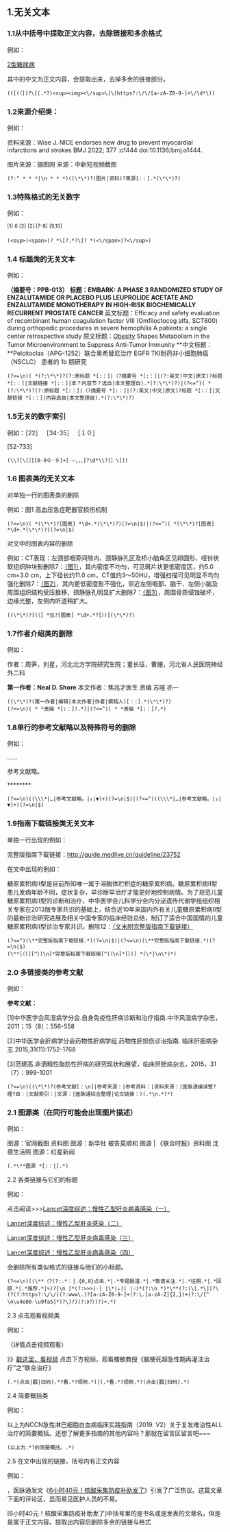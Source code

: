 ## 1.无关文本 

### 1.1从中括号中提取正文内容，去除链接和多余格式

例如：

[2型糖尿病<sup><img></sup>](http://tagClicked/25955)

其中的中文为正文内容，会提取出来，去掉多余的链接部分。

```
(([(（])?\[(.*?)<sup><img><\/sup>\]\(https?:\/\/[a-zA-Z0-9-]+\/\d*\))
```



### 1.2来源介绍类：

例如：

资料来源：Wise J. NICE endorses new drug to prevent myocardial infarctions and strokes BMJ 2022; 377 :o1444 doi:10.1136/bmj.o1444.

图片来源：摄图网
  来源：中新短视频截图

```
(?:^ * * *|\n * * *)((\*\*)?(图片|资料)?来源[:：].*(\*\*)?)
```



### 1.3特殊格式的无关数字

例如：

<sup>[1]</sup>
<sup>6</sup>
<sup><span>[2]</span></sup>
<sup>[2] </sup>
<sup>[7-8]</sup>
<sup>[9,10]</sup>

```
(<sup>(<span>)? *\[?.*?\]? *(<\/span>)?<\/sup>)
```

### 1.4 标题类的无关文本

例如：

**（摘要号：PPB-013）**
**标题：EMBARK: A PHASE 3 RANDOMIZED STUDY OF ENZALUTAMIDE OR PLACEBO PLUS LEUPROLIDE ACETATE AND ENZALUTAMIDE MONOTHERAPY IN HIGH-RISK BIOCHEMICALLY RECURRENT PROSTATE CANCER**
英文标题：Efficacy and safety evaluation of recombinant human coagulation factor VIII (Omfiloctocog alfa, SCT800) during orthopedic procedures in severe hemophilia A patients: a single center retrospective study
原文标题：[Obesity<sup><img></sup>](http://tagClicked/31231) Shapes Metabolism in the Tumor Microenvironment to Suppress Anti-Tumor Immunity
**中文标题：**Pelcitoclax（APG-1252）联合奥希替尼治疗 EGFR TKI耐药非小细胞肺癌（NSCLC） 患者的 1b 期研究

```
(?<=\n)( *(?:\*\*)?(?:原标题 *[:：]|（?摘要号 *[:：]|(?:英文|中文|原文)?标题 *[:：]|文献链接 *[:：]|本？内容节？选自|本文整理自).*(?:\*\*)?)|(?<=^)( *(?:\*\*)?(?:原标题 *[:：]|（?摘要号 *[:：]|(?:英文|中文|原文)?标题 *[:：]|文献链接 *[:：]|内容选自|本文整理自).*(?:\*\*)?)
```



### 1.5无关的数字索引

例如：［22］
［34-35］
［１０］

\[52-733\]

```
(\\?[\[［][0-9０-９]+[-—,，、]?\d*\\?[］\]])
```



### 1.6 图表类的无关文本

对单独一行的图表类的删除

例如：图1 高血压急症靶器官损伤机制

```
(?<=\n)( *(\*\*)?[图表] *\d+.*(\*\*)?)(?=\n|$)|(?<=^)( *(\*\*)?[图表] *\d+.*(\*\*)?)(?=\n|$)
```

对文中的图表内容的删除

例如：CT表现：左颈部咽旁间隙内、颈静脉孔区及桥小脑角区见卵圆形、哑铃状软组织肿块影删除7：<u>（图1）</u>，其内密度不均匀，可见斑片状更低密度区，约5.0 cm×3.0 cm，上下径长约11.0 cm，CT值约3～50HU，增强扫描可见明显不均匀强化删除7：<u>（图2）</u>，其内更低密度影不强化，邻近左侧咽部、脑干、左侧小脑及周围组织结构受压推移，颈静脉孔明显扩大删除7：<u>（图3）</u>，周围骨质侵蚀破坏，边缘光整，左侧内听道稍扩大。

```
((\*\*)?[(（] *见?[图表] *\d+.*?[）)](\*\*)?)
```



### 1.7作者介绍类的删除

例如：

作者：周笋，刘星，河北北方学院研究生院；董长征，曹姗，河北省人民医院神经外二科

**第一作者：Neal D. Shore**
本文作者：焦兆才医生
 责编 苏暄 亦一

```
((\*\*)?(第一作者|编辑|本文作者|作者|撰稿人)[：:].*(\*\*)?)
(?<=\n)( * *责编 *[:：]?.*)|(?<=^)( * *责编 *[:：]?.*)
```

### 



### 1.8单行的参考文献略以及特殊符号的删除

例如：

……

参考文献略。

\*\*\*\*\*\*\*\*

```
(?<=\n)((\\\*|…|参考文献略。|↓|▼)+)(?=\n|$)|(?<=^)((\\\*|…|参考文献略。|↓|▼)+)(?=\n|$)
```

### 

### 1.9指南下载链接类无关文本

单独一行出现的例如：

完整版指南下载链接：http://guide.medlive.cn/guideline/23752

在文中出现的例如：

糖原累积病Ⅱ型是目前所知唯一属于溶酶体贮积症的糖原累积病。糖原累积病Ⅱ型患儿发病年龄不同，症状复杂，早诊断早治疗才能更好地控制病情。为了规范儿童糖原累积病Ⅱ型的诊断和治疗，中华医学会儿科学分会内分泌遗传代谢学组组织相关专家在2013版专家共识的基础上，结合近10年来国内外有关儿童糖原累积病Ⅱ型的最新诊治研究进展及相关中国专家的临床经验总结，制订了适合中国国情的儿童糖原累积病Ⅱ型诊治专家共识。删除12：<u>（文末附完整版指南下载链接）  </u>

```
(?<=^)(\**完整版指南下载链接.*)(?=\n|$)|(?<=\n)(\**完整版指南下载链接.*)(?=\n|$)
(\**[（(][^）)\n]*完整版指南下载链接[^(（\n]*[）)] *(\*|\n\*)*)
```





### 2.0 多链接类的参考文献

例如：

**参考文献：**

\[1\]中华医学会风湿病学分会.自身免疫性肝病诊断和治疗指南.中华风湿病学杂志，2011；15（8）：556-558

\[2\]中华医学会肝病学分会药物性肝病学组.药物性肝损伤诊治指南. 临床肝胆病杂志.2015,31(11):1752-1768

\[3\]范建高.非酒精性脂肪性肝病的研究现状和展望，临床肝胆病杂志，2015，31（7）：999-1001

```
(?<=\n)((\*\*)?(参考文献[：\n]|参考来源：|参考资料：|资料来源：|医脉通编译整?理?自：|文献索引：|文源：|医脉通综合整理|论文链接：)(.*\n.*)*)
```



### 2.1 图源类（在同行可能会出现图片描述）

例如：

图源：官网截图
资料图 图源：新华社
被告莫顺和 图源 | 《联合时报》资料图
沈蓓生活照 图源：红星新闻

```
(.*\**图源 *[:：|].*)
```



2.2 各类链接与它们的标题

例如：

点击阅读>>>[Lancet深度综述：慢性乙型肝炎病毒感染（一）](https://news.medlive.cn/liver/info-progress/show-156563_35.html)

[Lancet深度综述：慢性乙型肝炎感染（二）](https://news.medlive.cn/liver/info-progress/show-156718_35.html)  

[Lancet深度综述：慢性乙型肝炎病毒感染（三）](https://news.medlive.cn/liver/info-progress/show-157185_35.html)  

[Lancet深度综述：慢性乙型肝炎病毒感染（四）](https://news.medlive.cn/liver/info-progress/show-157339_35.html)  

会删除所有类似格式的链接与他们的小标题。

```
(?<=\n)((\**（?(?:.*：|.{0,8}点击.*|.*专题报道.*|.*敬请关注.*|.*往期.*|.*回顾.*|.*推荐.*|✎)?[\n ]*(?:>>>|☞| |\*|↓|| |☟)*(?:\n *)*\**(?:(\[.*\])?\(?(?:https?:\/\/)(?:www\.)?[a-zA-Z0-9-]+(?:\.[a-zA-Z]{2,})+(?:\/[^ \n\u4e00-\u9fa5]*)?\)?)(?:》?）)?)+.*)
```

2.3 点击观看视频类

例如：

（详情点击视频观看）

》》[戳这里，看视频](https://v.qq.com/x/page/n3144ctp6rb.html)
点击下方视频，观看楼敏教授《脑梗死超急性期再灌注治疗”之“联合治疗》

```
(.*(点击|戳|扫码).*?看.*?视频.*)|(.*看.*?视频.*?(点击|戳|扫码).*)
```

2.4 简要概括类

例如：

以上为NCCN急性淋巴细胞白血病临床实践指南（2019. V2）关于复发难治性ALL治疗的简要概括。还想了解更多指南的其他内容吗？那就在留言区留言吧~~~

```
(以上为.*?的简要概括。.*)
```

2.5 在文中出现的链接，括号内有正文内容

例如：

，医脉通发文《[6小时40元！核酸采集防疫补助发了](https://news.medlive.cn/all/info-news/show-193923_97.html)》引发了广泛热议。这篇文章下面的评论区，显而易见医护人员的不易。

[6小时40元！核酸采集防疫补助发了]中括号里的是书名或是发表的文章名，但是是属于正文内容。提取出内容后删除多余的链接与格式
